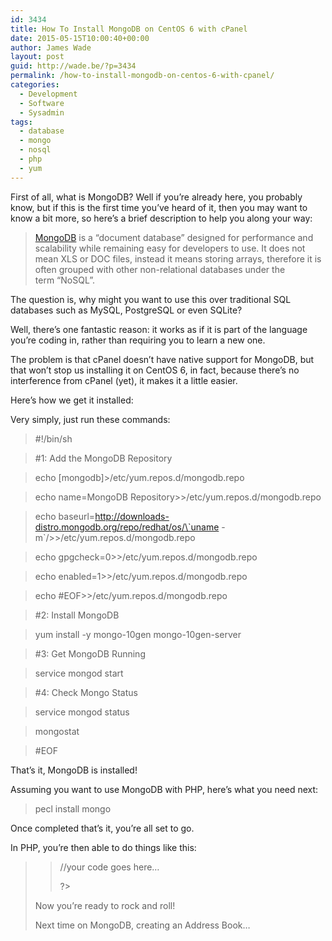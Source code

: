 ```yaml
---
id: 3434
title: How To Install MongoDB on CentOS 6 with cPanel
date: 2015-05-15T10:00:40+00:00
author: James Wade
layout: post
guid: http://wade.be/?p=3434
permalink: /how-to-install-mongodb-on-centos-6-with-cpanel/
categories:
  - Development
  - Software
  - Sysadmin
tags:
  - database
  - mongo
  - nosql
  - php
  - yum
---
```

<p class="lead">
  First of all, what is MongoDB? Well if you&#8217;re already here, you probably know, but if this is the first time you&#8217;ve heard of it, then you may want to know a bit more, so here&#8217;s a brief description to help you along your way:
</p>

> [MongoDB](https://en.wikipedia.org/wiki/MongoDB) is a &#8220;document database&#8221; designed for performance and scalability while remaining easy for developers to use. It does not mean XLS or DOC files, instead it means storing arrays, therefore it is often grouped with other non-relational databases under the term &#8220;NoSQL&#8221;.

The question is, why might you want to use this over traditional SQL databases such as MySQL, PostgreSQL or even SQLite?

Well, there&#8217;s one fantastic reason: it works as if it is part of the language you&#8217;re coding in, rather than requiring you to learn a new one.

The problem is that cPanel doesn&#8217;t have native support for MongoDB, but that won&#8217;t stop us installing it on CentOS 6, in fact, because there&#8217;s no interference from cPanel (yet), it makes it a little easier.

Here&#8217;s how we get it installed:

<!--more-->

Very simply, just run these commands:

> #!/bin/sh
  
> #1: Add the MongoDB Repository
  
> echo [mongodb]>/etc/yum.repos.d/mongodb.repo
  
> echo name=MongoDB Repository>>/etc/yum.repos.d/mongodb.repo
  
> echo baseurl=http://downloads-distro.mongodb.org/repo/redhat/os/\`uname -m\`/>>/etc/yum.repos.d/mongodb.repo
  
> echo gpgcheck=0>>/etc/yum.repos.d/mongodb.repo
  
> echo enabled=1>>/etc/yum.repos.d/mongodb.repo
  
> echo #EOF>>/etc/yum.repos.d/mongodb.repo
  
> #2: Install MongoDB
  
> yum install -y mongo-10gen mongo-10gen-server
  
> #3: Get MongoDB Running
  
> service mongod start
  
> #4: Check Mongo Status
  
> service mongod status
  
> mongostat
  
> #EOF

That&#8217;s it, MongoDB is installed!

Assuming you want to use MongoDB with PHP, here&#8217;s what you need next:

> pecl install mongo

Once completed that&#8217;s it, you&#8217;re all set to go.

In PHP, you&#8217;re then able to do things like this:

> <?php
> 
> $mongo = new Mongo();
  
> //your code goes here&#8230;
> 
> ?>

Now you&#8217;re ready to rock and roll!

Next time on MongoDB, creating an Address Book&#8230;